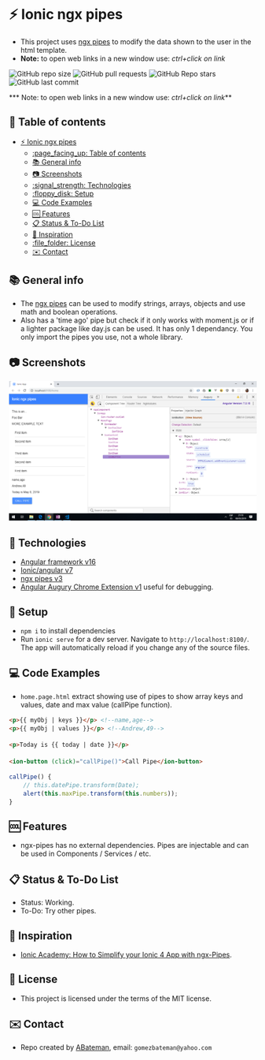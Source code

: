 # :zap: Ionic ngx pipes

* This project uses [ngx pipes](https://www.npmjs.com/package/ngx-pipes) to modify the data shown to the user in the html template.
* **Note:** to open web links in a new window use: _ctrl+click on link_

![GitHub repo size](https://img.shields.io/github/repo-size/AndrewJBateman/ionic-ngx-pipes?style=plastic)
![GitHub pull requests](https://img.shields.io/github/issues-pr/AndrewJBateman/ionic-ngx-pipes?style=plastic)
![GitHub Repo stars](https://img.shields.io/github/stars/AndrewJBateman/ionic-ngx-pipes?style=plastic)
![GitHub last commit](https://img.shields.io/github/last-commit/AndrewJBateman/ionic-ngx-pipes?style=plastic)

*** Note: to open web links in a new window use: _ctrl+click on link_**

## :page_facing_up: Table of contents

* [:zap: Ionic ngx pipes](#zap-ionic-ngx-pipes)
  * [:page\_facing\_up: Table of contents](#page_facing_up-table-of-contents)
  * [:books: General info](#books-general-info)
  * [:camera: Screenshots](#camera-screenshots)
  * [:signal\_strength: Technologies](#signal_strength-technologies)
  * [:floppy\_disk: Setup](#floppy_disk-setup)
  * [:computer: Code Examples](#computer-code-examples)
  * [:cool: Features](#cool-features)
  * [:clipboard: Status \& To-Do List](#clipboard-status--to-do-list)
  * [:clap: Inspiration](#clap-inspiration)
  * [:file\_folder: License](#file_folder-license)
  * [:envelope: Contact](#envelope-contact)

## :books: General info

* The [ngx pipes](https://www.npmjs.com/package/ngx-pipes) can be used to modify strings, arrays, objects and use math and boolean operations.
* Also has a 'time ago' pipe but check if it only works with moment.js or if a lighter package like day.js can be used. It has only 1 dependancy. You only import the pipes you use, not a whole library.

## :camera: Screenshots

![Example screenshot](./img/ngx-pipes.png)

## :signal_strength: Technologies

* [Angular framework v16](https://angular.io/)
* [Ionic/angular v7](https://www.npmjs.com/package/ionic-angular)
* [ngx pipes v3](https://www.npmjs.com/package/ngx-pipes)
* [Angular Augury Chrome Extension v1](https://augury.rangle.io/) useful for debugging.

## :floppy_disk: Setup

* `npm i` to install dependencies
* Run `ionic serve` for a dev server. Navigate to `http://localhost:8100/`. The app will automatically reload if you change any of the source files.

## :computer: Code Examples

* `home.page.html` extract showing use of pipes to show array keys and values, date and max value (callPipe function).

```html
<p>{{ myObj | keys }}</p> <!--name,age-->
<p>{{ myObj | values }}</p> <!--Andrew,49-->

<p>Today is {{ today | date }}</p>

<ion-button (click)="callPipe()">Call Pipe</ion-button>
```

```typescript
callPipe() {
    // this.datePipe.transform(Date);
    alert(this.maxPipe.transform(this.numbers));
}
```

## :cool: Features

* ngx-pipes has no external dependencies. Pipes are injectable and can be used in Components / Services / etc.

## :clipboard: Status & To-Do List

* Status: Working.
* To-Do: Try other pipes.

## :clap: Inspiration

* [Ionic Academy: How to Simplify your Ionic 4 App with ngx-Pipes](https://www.youtube.com/watch?v=TaoO9-kkUDY).

## :file_folder: License

* This project is licensed under the terms of the MIT license.

## :envelope: Contact

* Repo created by [ABateman](https://github.com/AndrewJBateman), email: `gomezbateman@yahoo.com`
